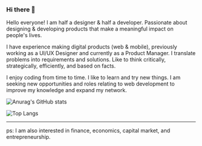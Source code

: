 ### Hi there 👋

<!--
**ArdieWijaya/ardiewijaya** is a ✨ _special_ ✨ repository because its `README.md` (this file) appears on your GitHub profile.

Here are some ideas to get you started:

- 🔭 I’m currently working on ...
- 🌱 I’m currently learning ...
- 👯 I’m looking to collaborate on ...
- 🤔 I’m looking for help with ...
- 💬 Ask me about ...
- 📫 How to reach me: ...
- 😄 Pronouns: ...
- ⚡ Fun fact: ...
-->

Hello everyone! I am half a designer & half a developer. Passionate about designing & developing products that make a meaningful impact on people's lives.

I have experience making digital products (web & mobile), previously working as a UI/UX Designer and currently as a Product Manager. I translate problems into requirements and solutions. Like to think critically, strategically, efficiently, and based on facts. 

I enjoy coding from time to time. I like to learn and try new things. I am seeking new opportunities and roles relating to web development to improve my knowledge and expand my network. 

![Anurag's GitHub stats](https://github-readme-stats.vercel.app/api?username=ardiewijaya&theme=algolia&show_icons=true)

![Top Langs](https://github-readme-stats.vercel.app/api/top-langs/?username=ardiewijaya&layout=compact)

----------


ps: I am also interested in finance, economics, capital market, and entrepreneurship.
